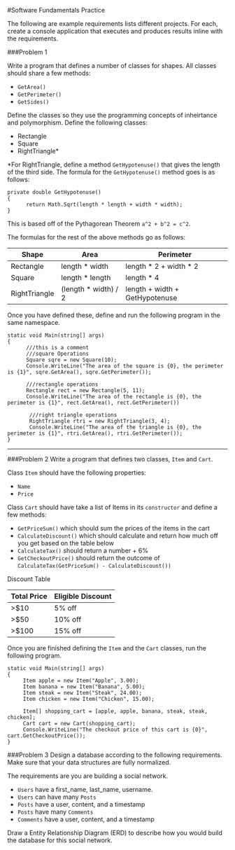 #Software Fundamentals Practice

The following are example requirements lists different projects. For each, create a console application that executes and produces results inline with the requirements.

###Problem 1

Write a program that defines a number of classes for shapes. All classes should share a few methods:

* `GetArea()`
* `GetPerimeter()`
* `GetSides()`

Define the classes so they use the programming concepts of inheirtance and polymorphism. Define the following classes:

* Rectangle
* Square
* RightTriangle*

\*For RightTriangle, define a method `GetHypotenuse()` that gives the length of the third side. The formula for the `GetHypotenuse()` method goes is as follows:
```
private double GetHypotenuse()
{
      return Math.Sqrt(length * length + width * width);
}
```
This is based off of the Pythagorean Theorem `a^2 + b^2 = c^2`.  

The formulas for the rest of the above methods go as follows:

<table>
<thead>
<tr>
<th>Shape</th>
<th>Area</th>
<th>Perimeter</th>
</tr>
</thead>
<tbody>
<tr>
<td>Rectangle</td>
<td>length * width</td>
<td>length * 2 + width * 2</td>
</tr>
<tr>
<td>Square</td>
<td>length * length</td>
<td>length * 4</td>
</tr>
<tr>
<td>RightTriangle</td>
<td>(length * width) / 2</td>
<td>length + width + GetHypotenuse</td>
</tr>
</tbody>
</table>

Once you have defined these, define and run the following program in the same namespace.

```
static void Main(string[] args)
{
      ///this is a comment
      ///square Operations
      Square sqre = new Square(10);
      Console.WriteLine("The area of the square is {0}, the perimeter is {1}", sqre.GetArea(), sqre.GetPerimeter());

      ///rectangle operations
      Rectangle rect = new Rectangle(5, 11);
      Console.WriteLine("The area of the rectangle is {0}, the perimeter is {1}", rect.GetArea(), rect.GetPerimeter())

       ///right triangle operations
       RightTriangle rtri = new RightTriangle(3, 4);
       Console.WriteLine("The area of the triangle is {0}, the perimeter is {1}", rtri.GetArea(), rtri.GetPerimeter());
}
```

---

###Problem 2
Write a program that defines two classes, `Item` and `Cart`. 

Class `Item` should have the following properties:

* `Name`
* `Price`

Class `Cart` should have take a list of Items in its `constructor` and define a few methods:

* `GetPriceSum()` which should sum the prices of the items in the cart
* `CalculateDiscount()` which should calculate and return how much off you get based on the table below
* `CalculateTax()` should return a number + 6%
* `GetCheckoutPrice()` should return the outcome of `CalculateTax(GetPriceSum() - CalculateDiscount())`

Discount Table
<table>
<thead>
<tr>
<th>Total Price</th><th>Eligible Discount</th>
</tr>
</thead>
<tbody>
<tr>
<td>>$10</td><td>5% off</td>
</tr>
<tr>
<td>>$50</td><td>10% off</td>
</tr>
<tr>
<td>>$100</td><td>15% off</td>
</tr>
</tbody>
</table>

Once you are finished defining the `Item` and the `Cart` classes, run the following program.

```
static void Main(string[] args)
{
     Item apple = new Item("Apple", 3.00);
     Item banana = new Item("Banana", 5.00);
     Item steak = new Item("Steak", 24.00);
     Item chicken = new Item("Chicken", 15.00);

     Item[] shopping_cart = [apple, apple, banana, steak, steak, chicken];
     Cart cart = new Cart(shopping_cart);
     Console.WriteLine("The checkout price of this cart is {0}", cart.GetCheckoutPrice());
}
```

###Problem 3
Design a database according to the following requirements. Make sure that your data structures are fully normalized.

The requirements are you are building a social network. 

* `Users` have a first_name, last_name, username.
* `Users` can have many `Posts`
* `Posts` have a user, content, and a timestamp
* `Posts` have many `Comments`
* `Comments` have a user, content, and a timestamp

Draw a Entity Relationship Diagram (ERD) to describe how you would build the database for this social network.

